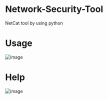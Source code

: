 # Network-Security-Tool
NetCat tool by using python 
# Usage

![image](https://github.com/A1iw4r3/Network-Security-Tool/assets/124252109/87feec23-dc3b-4393-bd0d-f5fb21c694ed)

# Help

![image](https://github.com/A1iw4r3/Network-Security-Tool/assets/124252109/b2218b1e-2469-4083-9a13-073ea2a1fba1)
